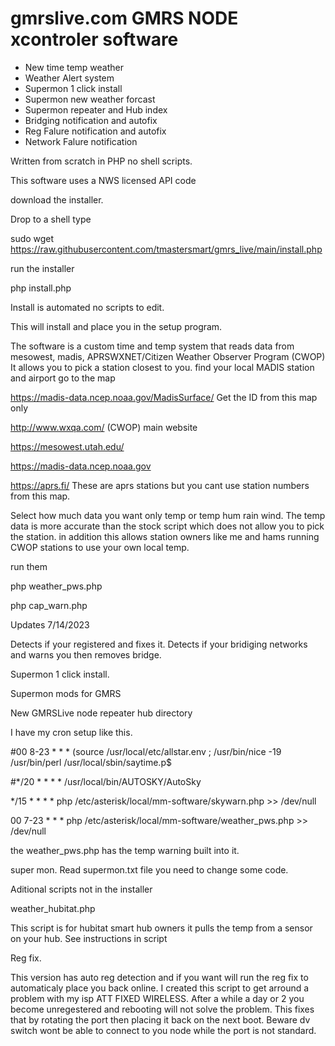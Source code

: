 # gmrslive.com GMRS NODE xcontroler software

* New time temp weather
* Weather Alert system 
* Supermon 1 click install
* Supermon new weather forcast 
* Supermon repeater and Hub index
* Bridging notification and autofix 
* Reg Falure notification and autofix
* Network Falure notification
 
Written from scratch in PHP no shell scripts.

This software uses a NWS licensed API code 

download the installer.

Drop to a shell
type

sudo wget https://raw.githubusercontent.com/tmastersmart/gmrs_live/main/install.php

run the installer

php install.php

Install is automated no scripts to edit. 

This will install and place you in the setup program.


The software is a custom time and temp system that reads data from 
mesowest, madis, APRSWXNET/Citizen Weather Observer Program (CWOP)
It allows you to pick a station closest to you. 
find your local MADIS station and airport go to the map 

https://madis-data.ncep.noaa.gov/MadisSurface/ Get the ID from this map only

http://www.wxqa.com/  (CWOP) main website

https://mesowest.utah.edu/

https://madis-data.ncep.noaa.gov

https://aprs.fi/ These are aprs stations but you cant use station numbers from this map.

  
Select how much data you want only temp or temp hum rain wind. The temp data is more accurate than the 
stock script which does not allow you to pick the station. in addition this allows station owners 
like me and hams running CWOP stations to use your own local temp.

run them

php weather_pws.php

php cap_warn.php

Updates 7/14/2023

Detects if your registered and fixes it.
Detects if your bridiging networks and warns you then removes bridge.

Supermon 1 click install.

Supermon mods for GMRS

New GMRSLive node repeater hub directory
















I have my cron setup like this.


#00 8-23 * * * (source /usr/local/etc/allstar.env ; /usr/bin/nice -19 /usr/bin/perl /usr/local/sbin/saytime.p$

#*/20 * * * * /usr/local/bin/AUTOSKY/AutoSky

*/15 * * * * php /etc/asterisk/local/mm-software/skywarn.php >> /dev/null

00 7-23 * * * php /etc/asterisk/local/mm-software/weather_pws.php >> /dev/null

the weather_pws.php has the temp warning built into it.

super mon. Read supermon.txt file you need to change some code.


Aditional scripts not in the installer

weather_hubitat.php

This script is for hubitat smart hub owners it pulls the temp from a sensor on your hub. See instructions in script


Reg fix.

This version has auto reg detection and if you want will run the reg fix to automaticaly place you back online.
I created this script to get arround a problem with my isp ATT FIXED WIRELESS. After a while a day or 2 you become unregestered
and rebooting will not solve the problem. This fixes that by rotating the port then placing it back on the next boot.
Beware dv switch wont be able to connect to you node while the port is not standard.



